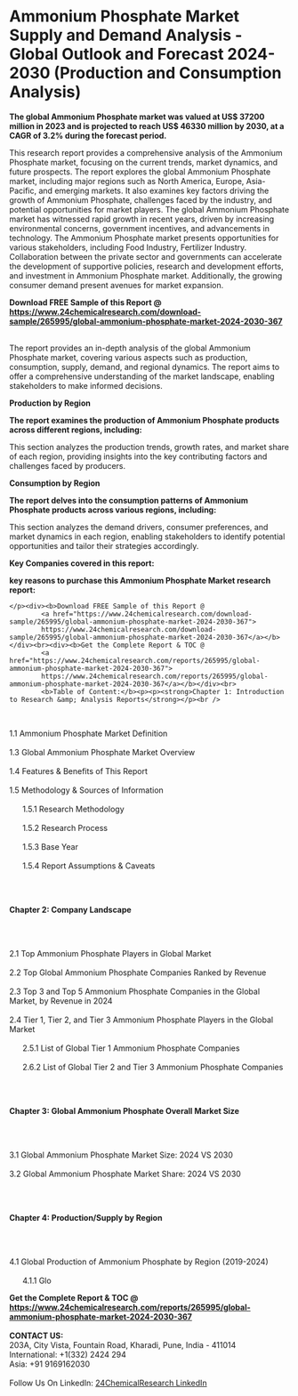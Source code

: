 <h1>Ammonium Phosphate Market Supply and Demand Analysis - Global Outlook and Forecast 2024-2030 (Production and Consumption Analysis)</h1><p><strong>The global Ammonium Phosphate market was valued at US$ 37200 million in 2023 and is projected to reach US$ 46330 million by 2030, at a CAGR of 3.2% during the forecast period.</strong></p><p>
</p><p>This research report provides a comprehensive analysis of the Ammonium Phosphate market, focusing on the current trends, market dynamics, and future prospects. The report explores the global Ammonium Phosphate market, including major regions such as North America, Europe, Asia-Pacific, and emerging markets. It also examines key factors driving the growth of Ammonium Phosphate, challenges faced by the industry, and potential opportunities for market players. The global Ammonium Phosphate market has witnessed rapid growth in recent years, driven by increasing environmental concerns, government incentives, and advancements in technology. The Ammonium Phosphate market presents opportunities for various stakeholders, including Food Industry, Fertilizer Industry. Collaboration between the private sector and governments can accelerate the development of supportive policies, research and development efforts, and investment in Ammonium Phosphate market. Additionally, the growing consumer demand present avenues for market expansion. </p><div><b>Download FREE Sample of this Report @ 
            <a href="https://www.24chemicalresearch.com/download-sample/265995/global-ammonium-phosphate-market-2024-2030-367">
            https://www.24chemicalresearch.com/download-sample/265995/global-ammonium-phosphate-market-2024-2030-367</a></b></div><br><p>
</p><p>The report provides an in-depth analysis of the global Ammonium Phosphate market, covering various aspects such as production, consumption, supply, demand, and regional dynamics. The report aims to offer a comprehensive understanding of the market landscape, enabling stakeholders to make informed decisions.</p><p>
</p><p><strong>Production by Region</strong></p><p>
</p><p><strong>The report examines the production of Ammonium Phosphate products across different regions, including:</strong></p><p>
</p><p>
</p><p>This section analyzes the production trends, growth rates, and market share of each region, providing insights into the key contributing factors and challenges faced by producers.</p><p>
</p><p><strong>Consumption by Region</strong></p><p>
</p><p><strong>The report delves into the consumption patterns of Ammonium Phosphate products across various regions, including:</strong></p><p>
</p><p>
	</p><p>
</p><p>This section analyzes the demand drivers, consumer preferences, and market dynamics in each region, enabling stakeholders to identify potential opportunities and tailor their strategies accordingly.</p><p>
<strong>Key Companies covered in this report:</strong></p><p>
</p><p>
</p><p><strong>key reasons to purchase this Ammonium Phosphate Market research report:</strong></p><p>

	</p><div><b>Download FREE Sample of this Report @ 
            <a href="https://www.24chemicalresearch.com/download-sample/265995/global-ammonium-phosphate-market-2024-2030-367">
            https://www.24chemicalresearch.com/download-sample/265995/global-ammonium-phosphate-market-2024-2030-367</a></b></div><br><div><b>Get the Complete Report & TOC @ 
            <a href="https://www.24chemicalresearch.com/reports/265995/global-ammonium-phosphate-market-2024-2030-367">
            https://www.24chemicalresearch.com/reports/265995/global-ammonium-phosphate-market-2024-2030-367</a></b></div><br>
            <b>Table of Content:</b><p><p><strong>Chapter 1: Introduction to Research &amp; Analysis Reports</strong></p><br />
<br />
<p>1.1 Ammonium Phosphate  Market Definition<br /><br />
1.3 Global Ammonium Phosphate  Market Overview<br /><br />
1.4 Features &amp; Benefits of This Report<br /><br />
1.5 Methodology &amp; Sources of Information<br /><br />
&nbsp;&nbsp;&nbsp;&nbsp;&nbsp; 1.5.1 Research Methodology<br /><br />
&nbsp;&nbsp;&nbsp;&nbsp;&nbsp; 1.5.2 Research Process<br /><br />
&nbsp;&nbsp;&nbsp;&nbsp;&nbsp; 1.5.3 Base Year<br /><br />
&nbsp;&nbsp;&nbsp;&nbsp;&nbsp; 1.5.4 Report Assumptions &amp; Caveats</p><br />
<br />
<p><strong>Chapter 2: Company Landscape</strong></p><br />
<br />
<p>2.1 Top Ammonium Phosphate  Players in Global Market<br /><br />
2.2 Top Global Ammonium Phosphate  Companies Ranked by Revenue<br /><br />
2.3 Top 3 and Top 5 Ammonium Phosphate  Companies in the Global Market, by Revenue in 2024<br /><br />
2.4 Tier 1, Tier 2, and Tier 3 Ammonium Phosphate  Players in the Global Market<br /><br />
&nbsp;&nbsp;&nbsp;&nbsp;&nbsp; 2.5.1 List of Global Tier 1 Ammonium Phosphate  Companies<br /><br />
&nbsp;&nbsp;&nbsp;&nbsp;&nbsp; 2.6.2 List of Global Tier 2 and Tier 3 Ammonium Phosphate  Companies</p><br />
<br />
<p><strong>Chapter 3: Global Ammonium Phosphate  Overall Market Size</strong></p><br />
<br />
<p>3.1 Global Ammonium Phosphate  Market Size: 2024 VS 2030<br /><br />
3.2 Global Ammonium Phosphate  Market Share: 2024 VS 2030</p><br />
<br />
<p><strong>Chapter 4: Production/Supply by Region</strong></p><br />
<br />
<p>4.1 Global Production of Ammonium Phosphate  by Region (2019-2024)<br /><br />
&nbsp;&nbsp;&nbsp;&nbsp;&nbsp; 4.1.1 Glo</p><div><b>Get the Complete Report & TOC @ 
            <a href="https://www.24chemicalresearch.com/reports/265995/global-ammonium-phosphate-market-2024-2030-367">
            https://www.24chemicalresearch.com/reports/265995/global-ammonium-phosphate-market-2024-2030-367</a></b></div><br><b>CONTACT US:</b><br>
            203A, City Vista, Fountain Road, Kharadi, Pune, India - 411014<br>
            International: +1(332) 2424 294<br>
            Asia: +91 9169162030 <br><br>
            Follow Us On LinkedIn: <a href="https://www.linkedin.com/company/24chemicalresearch/">24ChemicalResearch LinkedIn</a>